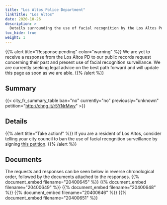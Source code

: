 ```yaml
---
title: "Los Altos Police Department"
linkTitle: "Los Altos"
date: 2020-10-26
description: >
  Details surrounding the use of facial recognition by the Los Altos Police Department.
toc_hide: true
weight: 1
---
```


{{% alert title="Response pending" color="warning" %}}
We are yet to receive a response from the Los Altos PD to our public records request concerning their past and present use of facial recognition surveillance. We are currently seeking legal advice on the best path forward and will update this page as soon as we are able.
{{% /alert %}}

## Summary
{{< city_fr_summary_table ban="no" currently="no" previously="unknown" petition="http://chng.it/r5YNrMwy" >}}

## Details

{{% alert title="Take action!" %}}
If you are a resident of Los Altos, consider telling your city council to ban the use of facial recognition surveillance by signing [this petition](http://chng.it/r5YNrMwy).
{{% /alert %}}

## Documents
The requests and responses can be seen below in reverse chronological order, followed by the documents attached to the responses.
{{% document_embed filename="20400645" %}}
{{% document_embed filename="20400649" %}}
{{% document_embed filename="20400648" %}}
{{% document_embed filename="20400646" %}}
{{% document_embed filename="20400651" %}}
